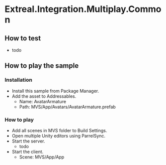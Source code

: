 # Extreal.Integration.Multiplay.Common

## How to test

- todo

## How to play the sample

### Installation

- Install this sample from Package Manager.
- Add the asset to Addressables.
    - Name: AvatarArmature
    - Path: MVS/App/Avatars/AvatarArmature.prefab

### How to play

- Add all scenes in MVS folder to Build Settings.
- Open multiple Unity editors using ParrelSync.
- Start the server.
    - todo
- Start the client.
    - Scene: MVS/App/App
